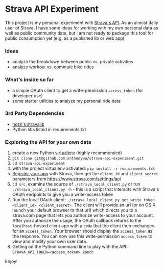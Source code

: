 # Strava API Experiment

This project is my personal experiment with [Strava's API](http://strava.github.io/api/). As an almost daily user of Strava, I have some ideas for working with my own personal data as well as public community data, but I am not ready to package this tool for public consumption yet (e.g. as a published lib or web app).

### Ideas

* analyze the breakdown between public vs. private activities
* analyze workout vs. commute bike rides

### What's inside so far

* a simple OAuth client to get a write-permission `access_token` (for developer use)
* some starter utilities to analyze my personal ride data

### 3rd Party Dependencies

* [hozn's stravalib](https://github.com/hozn/stravalib)
* Python libs listed in requirements.txt

### Exploring the API for your own data

1. create a new Python [virtualenv](http://www.virtualenv.org/en/latest/) (highly recommended)
2. `git clone git@github.com:anthonywu/strava-api-experiment.git`
3. `cd strava-api-experiment`
4. with the project virtualenv activated: `pip install -r requirements.txt`
6. [Register your app](http://www.strava.com/developers) with Strava, then get the `client_id` and `client_secret` parameters from https://www.strava.com/settings/api
6. `cd src`, examine the source of `./strava_local_client.py` or run `./strava_local_client.py -h` - this is a script that interacts with Strava's OAuth endpoints to give you a write-access token
7. Run the local OAuth client: `./strava_local_client.py get_write_token <client_id> <client_secret>`. The client will provide an url (or on OS X, launch your default browser to that url) which directs you to a strava.com page that lets you authorize write-access to your account. After you authorize the usage, the OAuth callback returns to the `localhost`-hosted client app with a `code` that the client then exchanges for an `access_token`. Your browser should display the `access_token` as the response. You can now use this write-permission `access_token` to view and modify your own user data.
8. Getting on the Python command line to play with the API: `STRAVA_API_TOKEN=<access_token> konch`

Enjoy!
